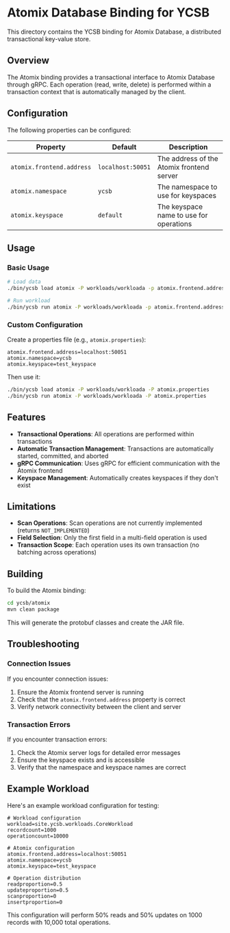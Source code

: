# Atomix Database Binding for YCSB

This directory contains the YCSB binding for Atomix Database, a distributed transactional key-value store.

## Overview

The Atomix binding provides a transactional interface to Atomix Database through gRPC. Each operation (read, write, delete) is performed within a transaction context that is automatically managed by the client.

## Configuration

The following properties can be configured:

| Property | Default | Description |
|----------|---------|-------------|
| `atomix.frontend.address` | `localhost:50051` | The address of the Atomix frontend server |
| `atomix.namespace` | `ycsb` | The namespace to use for keyspaces |
| `atomix.keyspace` | `default` | The keyspace name to use for operations |

## Usage

### Basic Usage

```bash
# Load data
./bin/ycsb load atomix -P workloads/workloada -p atomix.frontend.address=localhost:50051

# Run workload
./bin/ycsb run atomix -P workloads/workloada -p atomix.frontend.address=localhost:50051
```

### Custom Configuration

Create a properties file (e.g., `atomix.properties`):

```properties
atomix.frontend.address=localhost:50051
atomix.namespace=ycsb
atomix.keyspace=test_keyspace
```

Then use it:

```bash
./bin/ycsb load atomix -P workloads/workloada -P atomix.properties
./bin/ycsb run atomix -P workloads/workloada -P atomix.properties
```

## Features

- **Transactional Operations**: All operations are performed within transactions
- **Automatic Transaction Management**: Transactions are automatically started, committed, and aborted
- **gRPC Communication**: Uses gRPC for efficient communication with the Atomix frontend
- **Keyspace Management**: Automatically creates keyspaces if they don't exist

## Limitations

- **Scan Operations**: Scan operations are not currently implemented (returns `NOT_IMPLEMENTED`)
- **Field Selection**: Only the first field in a multi-field operation is used
- **Transaction Scope**: Each operation uses its own transaction (no batching across operations)

## Building

To build the Atomix binding:

```bash
cd ycsb/atomix
mvn clean package
```

This will generate the protobuf classes and create the JAR file.

## Troubleshooting

### Connection Issues

If you encounter connection issues:

1. Ensure the Atomix frontend server is running
2. Check that the `atomix.frontend.address` property is correct
3. Verify network connectivity between the client and server

### Transaction Errors

If you encounter transaction errors:

1. Check the Atomix server logs for detailed error messages
2. Ensure the keyspace exists and is accessible
3. Verify that the namespace and keyspace names are correct

## Example Workload

Here's an example workload configuration for testing:

```properties
# Workload configuration
workload=site.ycsb.workloads.CoreWorkload
recordcount=1000
operationcount=10000

# Atomix configuration
atomix.frontend.address=localhost:50051
atomix.namespace=ycsb
atomix.keyspace=test_keyspace

# Operation distribution
readproportion=0.5
updateproportion=0.5
scanproportion=0
insertproportion=0
```

This configuration will perform 50% reads and 50% updates on 1000 records with 10,000 total operations. 